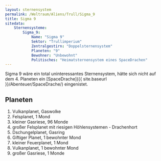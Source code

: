 ```yaml
---
layout: sternensystem
permalink: /Weltraum/Aliens/Trull/Sigma_9
title: Sigma 9
sitedata:
    Sternensysteme:
        Sigma_9:
            Name: "Sigma 9"
            Sektor: "Trullimperium"
            Zentralgestirn: "Doppelsternensystem"
            Planeten: "9"
            Bewohner: "Unbewohnt"
            Politisches: "Heimatsternensystem eines SpaceDrachen"
---
```




Sigma 9 wäre ein total uninteressantes Sternensystem, hätte sich nicht auf dem 4. Planeten ein [SpaceDrache]({{ site.baseurl }}/Abenteuer/SpaceDrache/) eingenistet.

## Planeten

1. Vulkanplanet, Gaswolke
2. Felsplanet, 1 Mond
3. kleiner Gasriese, 96 Monde
4. großer Felsplanet mit riesigen Höhlensystemen - Drachenhort
5. Dschungelplanet, Gasring
6. Giftiger Planet, 1 bewohnter Mond
7. kleiner Feuerplanet, 1 Mond
8. Vulkanplanet, 1 bewohnter Mond
9. großer Gasriese, 1 Monde
